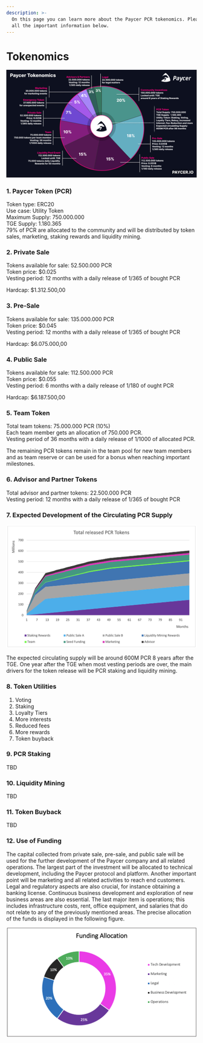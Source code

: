 ```yaml
---
description: >-
  On this page you can learn more about the Paycer PCR tokenomics. Please find
  all the important information below.
---
```


# Tokenomics

![Summarized overview of the Paycer Tokenomics](../.gitbook/assets/paycer-tokenomics.png)

### 1. Paycer Token \(PCR\)

Token type: ERC20  
Use case: Utility Token  
Maximum Supply: 750.000.000  
TGE Supply: 1.180.365  
79% of PCR are allocated to the community and will be distributed by token sales, marketing, staking rewards and liquidity mining.

### 2. Private Sale

Tokens available for sale: 52.500.000 PCR  
Token price: $0.025  
Vesting period: 12 months with a daily release of 1/365 of bought PCR

Hardcap: $1.312.500,00

### 3. Pre-Sale

Tokens available for sale: 135.000.000 PCR  
Token price: $0.045  
Vesting period: 12 months with a daily release of 1/365 of bought PCR

Hardcap: $6.075.000,00

### 4. Public Sale

Tokens available for sale: 112.500.000 PCR  
Token price: $0.055  
Vesting period: 6 months with a daily release of 1/180 of ought PCR

Hardcap: $6.187.500,00

### 5. Team Token

Total team tokens: 75.000.000 PCR \(10%\)  
Each team member gets an allocation of 750.000 PCR.  
Vesting period of 36 months with a daily release of 1/1000 of allocated PCR.

The remaining PCR tokens remain in the team pool for new team members and as team reserve or can be used for a bonus when reaching important milestones.

### 6. Advisor and Partner Tokens

Total advisor and partner tokens: 22.500.000 PCR  
Vesting period: 12 months with a daily release of 1/365 of bought PCR

### 7. Expected Development of the Circulating PCR Supply

![Expected development of the circulating PCR supply over 96 months](../.gitbook/assets/paycer-pcr-token-release-schedule.png)

The expected circulating supply will be around 600M PCR 8 years after the TGE. One year after the TGE when most vesting periods are over, the main drivers for the token release will be PCR staking and liquidity mining.

### 8. Token Utilities

1. Voting
2. Staking
3. Loyalty Tiers
4. More interests
5. Reduced fees
6. More rewards
7. Token buyback

### 9. PCR Staking

TBD

### 10. Liquidity Mining

TBD

### 11. Token Buyback

TBD

### 12. Use of Funding

The capital collected from private sale, pre-sale, and public sale will be used for the further development of the Paycer company and all related operations. The largest part of the investment will be allocated to technical development, including the Paycer protocol and platform. Another important point will be marketing and all related activities to reach end customers. Legal and regulatory aspects are also crucial, for instance obtaining a banking license. Continuous business development and exploration of new business areas are also essential. The last major item is operations; this includes infrastructure costs, rent, office equipment, and salaries that do not relate to any of the previously mentioned areas. The precise allocation of the funds is displayed in the following figure.

![How the received funding will be used by Paycer](../.gitbook/assets/paycer-funding-allocation-.png)



